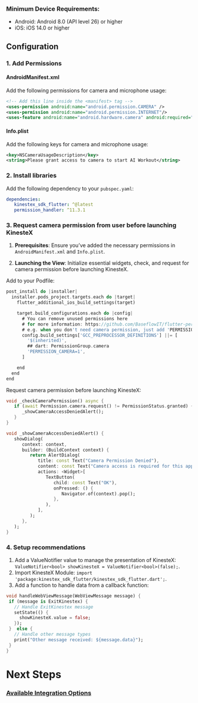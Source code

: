 ### Minimum Device Requirements: 
- Android: Android 8.0 (API level 26) or higher
- iOS: iOS 14.0 or higher

## Configuration

### 1. Add Permissions

#### AndroidManifest.xml

Add the following permissions for camera and microphone usage:

```xml
<!-- Add this line inside the <manifest> tag -->
<uses-permission android:name="android.permission.CAMERA" />
<uses-permission android:name="android.permission.INTERNET"/>
<uses-feature android:name="android.hardware.camera" android:required="false" />
```

#### Info.plist

Add the following keys for camera and microphone usage:

```xml
<key>NSCameraUsageDescription</key>
<string>Please grant access to camera to start AI Workout</string>
```

### 2. Install libraries

Add the following dependency to your `pubspec.yaml`:

```yaml
dependencies:
   kinestex_sdk_flutter: ^@latest
   permission_handler: ^11.3.1
```

### 3. Request camera permission from user before launching KinesteX

1. **Prerequisites**: Ensure you’ve added the necessary permissions in `AndroidManifest.xml` and `Info.plist`.

2. **Launching the View**: Initialize essential widgets, check, and request for camera permission before launching KinesteX.

Add to your Podfile:
```dart
post_install do |installer|
  installer.pods_project.targets.each do |target|
    flutter_additional_ios_build_settings(target)

    target.build_configurations.each do |config|
      # You can remove unused permissions here
      # for more information: https://github.com/BaseflowIT/flutter-permission-handler/blob/master/permission_handler/ios/Classes/PermissionHandlerEnums.h
      # e.g. when you don't need camera permission, just add 'PERMISSION_CAMERA=0'
      config.build_settings['GCC_PREPROCESSOR_DEFINITIONS'] ||= [
        '$(inherited)',
        ## dart: PermissionGroup.camera
        'PERMISSION_CAMERA=1',
      ]

    end
  end
end
```

Request camera permission before launching KinesteX:
```dart
void _checkCameraPermission() async {
   if (await Permission.camera.request() != PermissionStatus.granted) {
      _showCameraAccessDeniedAlert();
   }
}

void _showCameraAccessDeniedAlert() {
   showDialog(
      context: context,
      builder: (BuildContext context) {
         return AlertDialog(
            title: const Text("Camera Permission Denied"),
            content: const Text("Camera access is required for this app to function properly."),
            actions: <Widget>[
               TextButton(
                  child: const Text("OK"),
                  onPressed: () {
                     Navigator.of(context).pop();
                  },
               ),
            ],
         );
      },
   );
}
```

### 4. Setup recommendations
1. Add a ValueNotifier value to manage the presentation of KinesteX: `ValueNotifier<bool> showKinesteX = ValueNotifier<bool>(false);`.   
2. Import KinesteX Module: `import 'package:kinestex_sdk_flutter/kinestex_sdk_flutter.dart';`.
3. Add a function to handle data from a callback function: 
 ```dart
void handleWebViewMessage(WebViewMessage message) {
  if (message is ExitKinestex) {
    // Handle ExitKinestex message
    setState(() {
      showKinesteX.value = false;
    });
  }  else {
    // Handle other message types
    print("Other message received: ${message.data}");
  }
}
 ```
# Next Steps
### **[Available Integration Options](integration/overview.md)**


